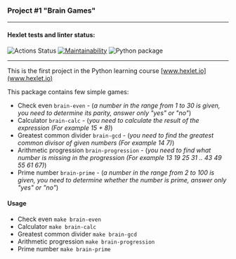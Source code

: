 ### Project #1 "Brain Games"
***

#### Hexlet tests and linter status:
![Actions Status](/workflows/hexlet-check/badge.svg)
[![Maintainability](https://api.codeclimate.com/v1/badges/cf37560170e9c9a92991/maintainability)](https://codeclimate.com/github/lion0k/python-project-lvl1/maintainability)
![Python package](https://github.com/lion0k/python-project-lvl1/workflows/Python%20package/badge.svg)
***

This is the first project in the Python learning course [www.hexlet.io](www.hexlet.io)

This package contains few simple games:

* Check even `brain-even` - (_a number in the range from 1 to 30 is given, you need to determine its parity, answer only "yes" or "no"_)
* Calculator `brain-calc` - (_you need to calculate the result of the expression (For example 15 + 8)_)
* Greatest common divider `brain-gcd` - (_you need to find the greatest common divisor of given numbers (For example 14 7)_)
* Arithmetic progression `brain-progression` - (_you need to find what number is missing in the progression (For example 13 19 25 31 .. 43 49 55 61 67)_)
* Prime number `brain-prime` - (_a number in the range from 2 to 100 is given, you need to determine whether the number is prime, answer only "yes" or "no"_)

#### Usage
* Check even `make brain-even`
* Calculator `make brain-calc`
* Greatest common divider `make brain-gcd`
* Arithmetic progression `make brain-progression`
* Prime number `make brain-prime`